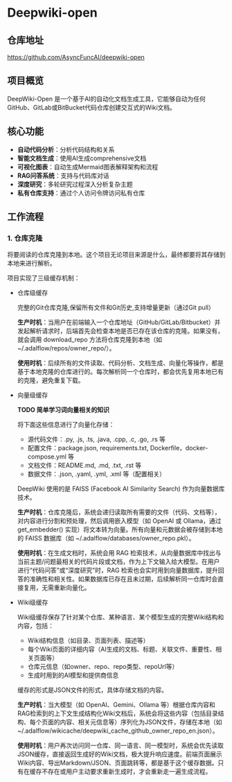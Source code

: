 # Deepwiki-open

## 仓库地址
https://github.com/AsyncFuncAI/deepwiki-open

## 项目概览
DeepWiki-Open 是一个基于AI的自动化文档生成工具，它能够自动为任何GitHub、GitLab或BitBucket代码仓库创建交互式的Wiki文档。

## 核心功能

- **自动代码分析**：分析代码结构和关系
- **智能文档生成**：使用AI生成comprehensive文档
- **可视化图表**：自动生成Mermaid图表解释架构和流程
- **RAG问答系统**：支持与代码库对话
- **深度研究**：多轮研究过程深入分析复杂主题
- **私有仓库支持**：通过个人访问令牌访问私有仓库

## 工作流程

### 1. 仓库克隆
   
将要阅读的仓库克隆到本地。这个项目无论项目来源是什么，最终都要将其存储到本地来进行解析。

项目实现了三级缓存机制：

- 仓库级缓存

    完整的Git仓库克隆,保留所有文件和Git历史,支持增量更新（通过Git pull）

    **生产时机**：当用户在前端输入一个仓库地址（GitHub/GitLab/Bitbucket）并发起解析请求时，后端首先会检查本地是否已存在该仓库的克隆。如果没有，就会调用 download_repo 方法将仓库克隆到本地（如 ~/.adalflow/repos/owner_repo/）。

    **使用时机**：后续所有的文件读取、代码分析、文档生成、向量化等操作，都是基于本地克隆的仓库进行的。每次解析同一个仓库时，都会优先复用本地已有的克隆，避免重复下载。

- 向量级缓存

    **TODO 简单学习词向量相关的知识**
    
    将下面这些信息进行了向量化存储：

    - 源代码文件：.py, .js, .ts, .java, .cpp, .c, .go, .rs 等
    - 配置文件：package.json, requirements.txt, Dockerfile，docker-compose.yml 等
    - 文档文件：README.md, .md, .txt, .rst 等
    - 数据文件：.json, .yaml, .yml, .xml 等（配置相关）
    
    DeepWiki 使用的是 FAISS (Facebook AI Similarity Search) 作为向量数据库技术。
    
    **生产时机**：仓库克隆后，系统会递归读取所有需要的文件（代码、文档等），对内容进行分割和预处理，然后调用嵌入模型（如 OpenAI 或 Ollama，通过 get_embedder() 实现）将文本转为向量。所有向量和元数据会被存储到本地的 FAISS 数据库（如 ~/.adalflow/databases/owner_repo.pkl）。

    **使用时机**：在生成文档时，系统会用 RAG 检索技术，从向量数据库中找出与当前主题/问题最相关的代码片段或文档，作为上下文输入给大模型。在用户进行“代码问答”或“深度研究”时，RAG 检索也会实时用到向量数据库，提升回答的准确性和相关性。如果数据库已存在且未过期，后续解析同一仓库时会直接复用，无需重新向量化。

- Wiki级缓存

    Wiki级缓存保存了针对某个仓库、某种语言、某个模型生成的完整Wiki结构和内容，包括：

    - Wiki结构信息（如目录、页面列表、描述等）
    - 每个Wiki页面的详细内容（AI生成的文档、标题、关联文件、重要性、相关页面等）
    - 仓库元信息（如owner、repo、repo类型、repoUrl等）
    - 生成时用到的AI模型和提供商信息

    缓存的形式是JSON文件的形式，具体存储文档的内容。

    **生产时机**：当大模型（如 OpenAI、Gemini、Ollama 等）根据仓库内容和RAG检索到的上下文生成结构化Wiki文档后，系统会将这些内容（包括目录结构、每个页面的内容、相关元信息等）序列化为JSON文件，存储在本地（如 ~/.adalflow/wikicache/deepwiki_cache_github_owner_repo_en.json）。

    **使用时机**：用户再次访问同一仓库、同一语言、同一模型时，系统会优先读取JSON缓存，直接返回生成好的Wiki文档，极大提升响应速度。前端页面展示Wiki内容、导出Markdown/JSON、页面跳转等，都是基于这个缓存数据。只有在缓存不存在或用户主动要求重新生成时，才会重新走一遍生成流程。

